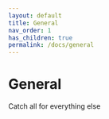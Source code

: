 ```yaml
---
layout: default
title: General
nav_order: 1
has_children: true
permalink: /docs/general
---
```


# General

Catch all for everything else 

